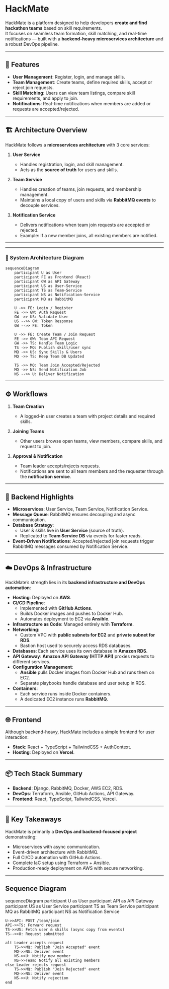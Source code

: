 # HackMate

HackMate is a platform designed to help developers **create and find hackathon teams** based on skill requirements.  
It focuses on seamless team formation, skill matching, and real-time notifications — built with a **backend-heavy microservices architecture** and a robust DevOps pipeline.

---

## 🚀 Features

- **User Management**: Register, login, and manage skills.
- **Team Management**: Create teams, define required skills, accept or reject join requests.
- **Skill Matching**: Users can view team listings, compare skill requirements, and apply to join.
- **Notifications**: Real-time notifications when members are added or requests are accepted/rejected.

---

## 🏗️ Architecture Overview

HackMate follows a **microservices architecture** with 3 core services:

1. **User Service**  
   - Handles registration, login, and skill management.  
   - Acts as the **source of truth** for users and skills.  

2. **Team Service**  
   - Handles creation of teams, join requests, and membership management.  
   - Maintains a local copy of users and skills via **RabbitMQ events** to decouple services.  

3. **Notification Service**  
   - Delivers notifications when team join requests are accepted or rejected.  
   - Example: If a new member joins, all existing members are notified.  

---


---

### 📐 System Architecture Diagram

```mermaid
sequenceDiagram
    participant U as User
    participant FE as Frontend (React)
    participant GW as API Gateway
    participant US as User-Service
    participant TS as Team-Service
    participant NS as Notification-Service
    participant MQ as RabbitMQ

    U ->> FE: Login / Register
    FE ->> GW: Auth Request
    GW ->> US: Validate User
    US -->> GW: Token Response
    GW -->> FE: Token

    U ->> FE: Create Team / Join Request
    FE ->> GW: Team API Request
    GW ->> TS: Handle Team Logic
    TS ->> MQ: Publish skill/user sync
    MQ ->> US: Sync Skills & Users
    MQ ->> TS: Keep Team DB Updated

    TS ->> MQ: Team Join Accepted/Rejected
    MQ ->> NS: Send Notification Job
    NS -->> U: Deliver Notification

```

---



## ⚙️ Workflows

1. **Team Creation**  
   - A logged-in user creates a team with project details and required skills.  

2. **Joining Teams**  
   - Other users browse open teams, view members, compare skills, and request to join.  

3. **Approval & Notification**  
   - Team leader accepts/rejects requests.  
   - Notifications are sent to all team members and the requester through the **notification service**.

---

## 🔑 Backend Highlights

- **Microservices**: User Service, Team Service, Notification Service.  
- **Message Queue**: RabbitMQ ensures decoupling and async communication.  
- **Database Strategy**:  
  - User & skills live in **User Service** (source of truth).  
  - Replicated to **Team Service DB** via events for faster reads.  
- **Event-Driven Notifications**: Accepted/rejected join requests trigger RabbitMQ messages consumed by Notification Service.

---

## ☁️ DevOps & Infrastructure

HackMate’s strength lies in its **backend infrastructure and DevOps automation**:

- **Hosting**: Deployed on **AWS**.  
- **CI/CD Pipeline**:  
  - Implemented with **GitHub Actions**.  
  - Builds Docker images and pushes to Docker Hub.  
  - Automates deployment to EC2 via **Ansible**.
- **Infrastructure as Code**: Managed entirely with **Terraform**.  
- **Networking**:  
  - Custom VPC with **public subnets for EC2** and **private subnet for RDS**.  
  - Bastion host used to securely access RDS databases.  
- **Databases**: Each service uses its own database in **Amazon RDS**.  
- **API Gateway**: **Amazon API Gateway (HTTP API)** proxies requests to different services.  
- **Configuration Management**:  
  - **Ansible** pulls Docker images from Docker Hub and runs them on EC2.  
  - Separate playbooks handle database and user setup in RDS.  
- **Containers**:  
  - Each service runs inside Docker containers.  
  - A dedicated EC2 instance runs **RabbitMQ**.

---

## 🌐 Frontend

Although backend-heavy, HackMate includes a simple frontend for user interaction:

- **Stack**: React + TypeScript + TailwindCSS + AuthContext.  
- **Hosting**: Deployed on **Vercel**.  

---

## 📦 Tech Stack Summary

- **Backend**: Django, RabbitMQ, Docker, AWS EC2, RDS.  
- **DevOps**: Terraform, Ansible, GitHub Actions, API Gateway.  
- **Frontend**: React, TypeScript, TailwindCSS, Vercel.  

---

## 📌 Key Takeaways

HackMate is primarily a **DevOps and backend-focused project** demonstrating:  
- Microservices with async communication.  
- Event-driven architecture with RabbitMQ.  
- Full CI/CD automation with GitHub Actions.  
- Complete IaC setup using Terraform + Ansible.  
- Production-ready deployment on AWS with secure networking.  

---


## Sequence Diagram

sequenceDiagram
    participant U as User
    participant API as API Gateway
    participant US as User Service
    participant TS as Team Service
    participant MQ as RabbitMQ
    participant NS as Notification Service

    U->>API: POST /team/join
    API->>TS: Forward request
    TS->>US: Fetch user & skills (async copy from events)
    TS-->>U: Request submitted

    alt Leader accepts request
        TS->>MQ: Publish "Join Accepted" event
        MQ->>NS: Deliver event
        NS->>U: Notify new member
        NS->>Team: Notify all existing members
    else Leader rejects request
        TS->>MQ: Publish "Join Rejected" event
        MQ->>NS: Deliver event
        NS->>U: Notify rejection
    end
